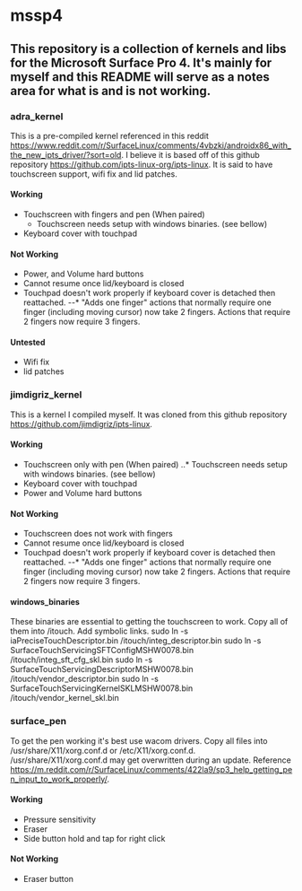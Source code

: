 # mssp4

## This repository is a collection of kernels and libs for the Microsoft Surface Pro 4. It's mainly for myself and this README will serve as a notes area for what is and is not working.

### adra_kernel
This is a pre-compiled kernel referenced in this reddit https://www.reddit.com/r/SurfaceLinux/comments/4vbzki/androidx86_with_the_new_ipts_driver/?sort=old. I believe it is based off of this github repository https://github.com/ipts-linux-org/ipts-linux. It is said to have touchscreen support, wifi fix and lid patches.

#### Working
* Touchscreen with fingers and pen (When paired)
    * Touchscreen needs setup with windows binaries. (see bellow)
* Keyboard cover with touchpad

#### Not Working
* Power, and Volume hard buttons
* Cannot resume once lid/keyboard is closed
* Touchpad doesn't work properly if keyboard cover is detached then reattached.
--* "Adds one finger" actions that normally require one finger (including moving cursor) now take 2 fingers. Actions that require 2 fingers now require 3 fingers.

#### Untested
* Wifi fix
* lid patches

### jimdigriz_kernel
This is a kernel I compiled myself. It was cloned from this github repository https://github.com/jimdigriz/ipts-linux.

#### Working
* Touchscreen only with pen (When paired)
..* Touchscreen needs setup with windows binaries. (see bellow)
* Keyboard cover with touchpad
* Power and Volume hard buttons

#### Not Working
* Touchscreen does not work with fingers
* Cannot resume once lid/keyboard is closed
* Touchpad doesn't work properly if keyboard cover is detached then reattached.
--* "Adds one finger" actions that normally require one finger (including moving cursor) now take 2 fingers. Actions that require 2 fingers now require 3 fingers.

#### windows_binaries
These binaries are essential to getting the touchscreen to work.
Copy all of them into /itouch.
Add symbolic links.
sudo ln -s iaPreciseTouchDescriptor.bin /itouch/integ_descriptor.bin
sudo ln -s SurfaceTouchServicingSFTConfigMSHW0078.bin /itouch/integ_sft_cfg_skl.bin
sudo ln -s SurfaceTouchServicingDescriptorMSHW0078.bin /itouch/vendor_descriptor.bin
sudo ln -s SurfaceTouchServicingKernelSKLMSHW0078.bin /itouch/vendor_kernel_skl.bin

### surface_pen
To get the pen working it's best use wacom drivers. Copy all files into /usr/share/X11/xorg.conf.d or /etc/X11/xorg.conf.d. /usr/share/X11/xorg.conf.d may get overwritten during an update. Reference https://m.reddit.com/r/SurfaceLinux/comments/422la9/sp3_help_getting_pen_input_to_work_properly/.

#### Working
* Pressure sensitivity
* Eraser
* Side button hold and tap for right click

#### Not Working
* Eraser button
